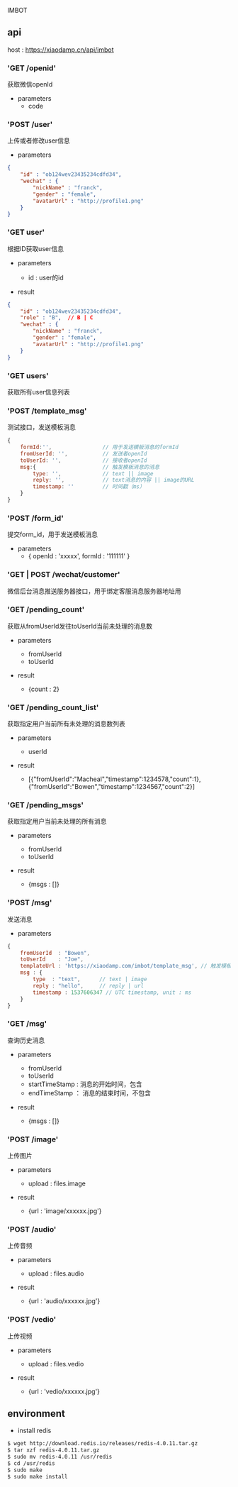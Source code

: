 IMBOT

## api

host : https://xiaodamp.cn/api/imbot

### 'GET /openid'

获取微信openId

- parameters
    - code    

### 'POST /user'

上传或者修改user信息

- parameters

```json
{
	"id" : "ob124wev23435234cdfd34",
    "wechat" : {
    	"nickName" : "franck",
    	"gender" : "female",
    	"avatarUrl" : "http://profile1.png"
    }
}
```

### 'GET user'

根据ID获取user信息

- parameters
    - id : user的id

- result

```json
{
    "id" : "ob124wev23435234cdfd34",
    "role" : "B",  // B | C
    "wechat" : {
    	"nickName" : "franck",
    	"gender" : "female",
    	"avatarUrl" : "http://profile1.png"
    }
}
```

### 'GET users'

获取所有user信息列表


### 'POST /template_msg'

测试接口，发送模板消息

```js
{
    formId:'',                // 用于发送模板消息的formId
    fromUserId: '',           // 发送者openId
    toUserId: '',             // 接收者openId
    msg:{                     // 触发模板消息的消息
        type: '',             // text || image
        reply: '',            // text消息的内容 || image的URL
        timestamp: ''         // 时间戳（ms）
    }
}
```

### 'POST /form_id'

提交form_id，用于发送模板消息

- parameters
    - { openId : 'xxxxx', formId : '111111' }

### 'GET | POST /wechat/customer'

微信后台消息推送服务器接口，用于绑定客服消息服务器地址用

### 'GET /pending_count'

获取从fromUserId发往toUserId当前未处理的消息数

- parameters
    - fromUserId
    - toUserId

- result
    - {count : 2} 

### 'GET /pending_count_list'

获取指定用户当前所有未处理的消息数列表

- parameters
    - userId

- result
    - [{"fromUserId":"Macheal","timestamp":1234578,"count":1},{"fromUserId":"Bowen","timestamp":1234567,"count":2}]

### 'GET /pending_msgs'

获取指定用户当前未处理的所有消息

- parameters
    - fromUserId
    - toUserId

- result
    - {msgs : []}

### 'POST /msg'

发送消息

- parameters

```js
{
    fromUserId  : "Bowen", 
    toUserId    : "Joe",
    templateUrl : 'https://xiaodamp.com/imbot/template_msg', // 触发模板消息时的回调地址，参见'POST /template_msg'接口
    msg : {
        type  : "text",      // text | image
        reply : "hello",     // reply | url
        timestamp : 1537606347 // UTC timestamp, unit : ms
    }
}
```

### 'GET /msg'

查询历史消息

- parameters
    - fromUserId
    - toUserId
    - startTimeStamp : 消息的开始时间，包含
    - endTimeStamp ： 消息的结束时间，不包含

- result
    - {msgs : []}

### 'POST /image'

上传图片

- parameters
    - upload : files.image

- result
    - {url : 'image/xxxxxx.jpg'}

### 'POST /audio'

上传音频

- parameters
    - upload : files.audio

- result
    - {url : 'audio/xxxxxx.jpg'}

### 'POST /vedio'

上传视频

- parameters
    - upload : files.vedio

- result
    - {url : 'vedio/xxxxxx.jpg'}

## environment

- install redis

```bash
$ wget http://download.redis.io/releases/redis-4.0.11.tar.gz
$ tar xzf redis-4.0.11.tar.gz
$ sudo mv redis-4.0.11 /usr/redis
$ cd /usr/redis
$ sudo make
$ sudo make install
```
